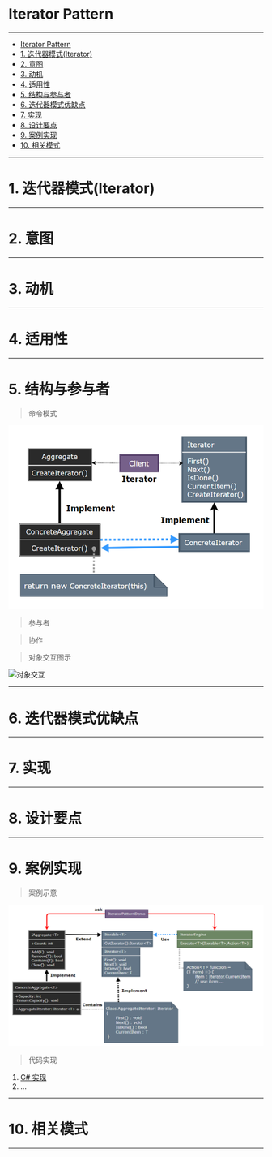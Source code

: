 # Iterator Pattern

---

- [Iterator Pattern](#iterator-pattern)
- [1. 迭代器模式(Iterator)](#1-迭代器模式iterator)
- [2. 意图](#2-意图)
- [3. 动机](#3-动机)
- [4. 适用性](#4-适用性)
- [5. 结构与参与者](#5-结构与参与者)
- [6. 迭代器模式优缺点](#6-迭代器模式优缺点)
- [7. 实现](#7-实现)
- [8. 设计要点](#8-设计要点)
- [9. 案例实现](#9-案例实现)
- [10. 相关模式](#10-相关模式)

---
# 1. 迭代器模式(Iterator)



---
# 2. 意图





---
# 3. 动机


---
# 4. 适用性



---
# 5. 结构与参与者

> 命令模式

  ![迭代器模式](img/迭代器模式设计.png)

> 参与者



> 协作


> 对象交互图示

  ![对象交互]()

---
# 6. 迭代器模式优缺点


---
# 7. 实现



---
# 8. 设计要点


---
# 9. 案例实现



> 案例示意

  ![案例](img/迭代器模式案例.png)

> 代码实现

1. [C# 实现]()
2. ...

---
# 10. 相关模式



---